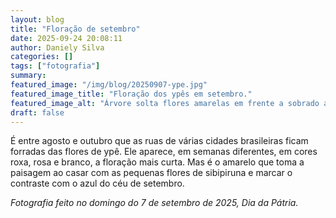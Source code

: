 ```yaml
---
layout: blog
title: "Floração de setembro"
date: 2025-09-24 20:08:11
author: Daniely Silva
categories: []
tags: ["fotografia"]
summary:
featured_image: "/img/blog/20250907-ype.jpg"
featured_image_title: "Floração dos ypês em setembro."
featured_image_alt: "Árvore solta flores amarelas em frente a sobrado antigo e sobre carros estacionados."
draft: false
---
```


É entre agosto e outubro que as ruas de várias cidades brasileiras ficam forradas das flores de ypê. Ele aparece, em semanas diferentes, em cores roxa, rosa e branco, a floração mais curta. Mas é o amarelo que toma a paisagem ao casar com as pequenas flores de sibipiruna e marcar o contraste com o azul do céu de setembro.

*Fotografia feito no domingo do 7 de setembro de 2025, Dia da Pátria.*
